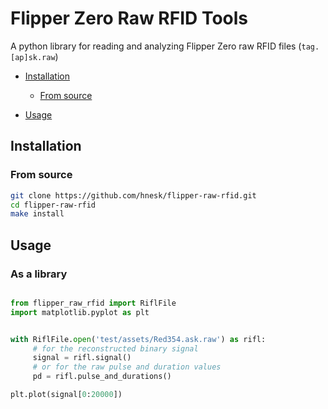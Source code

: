 # Flipper Zero Raw RFID Tools

A python library for reading and analyzing Flipper Zero raw RFID files (`tag.[ap]sk.raw`)
 * [Installation](#installation)

    <!-- * [Via pip](#via-pip) -->
    * [From source](#from-source)
 * [Usage](#usage)
 
## Installation

<!--

### Via pip

```bash
pip install flipper-raw-rfid
```
-->

### From source
```bash
git clone https://github.com/hnesk/flipper-raw-rfid.git 
cd flipper-raw-rfid
make install
```


## Usage

### As a library

``` python

from flipper_raw_rfid import RiflFile
import matplotlib.pyplot as plt 


with RiflFile.open('test/assets/Red354.ask.raw') as rifl:
     # for the reconstructed binary signal
     signal = rifl.signal()
     # or for the raw pulse and duration values
     pd = rifl.pulse_and_durations()

plt.plot(signal[0:20000])

```

